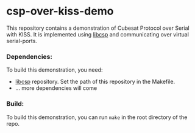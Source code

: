 # csp-over-kiss-demo
This repository contains a demonstration of Cubesat Protocol over Serial with KISS.
It is implemented using [libcsp](https://github.com/GomSpace/libcsp) and communicating over virtual serial-ports.

### Dependencies:
To build this demonstration, you need:
- [libcsp](https://github.com/GomSpace/libcsp) repository. Set the path of this repository in the Makefile.
- ... more dependencies will come

### Build:
To build this demonstration, you can run `make` in the root directory of the repo.